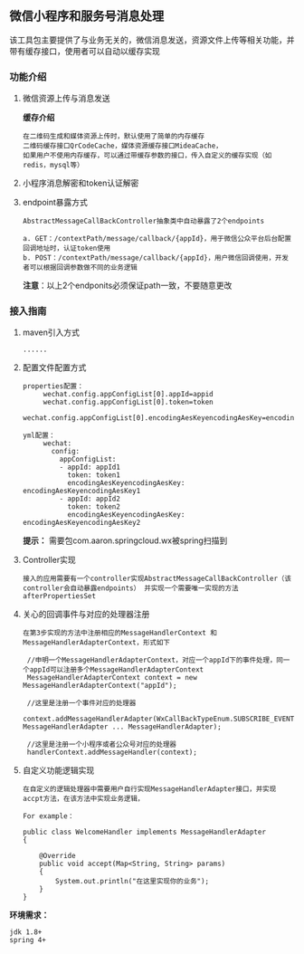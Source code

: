 ## 微信小程序和服务号消息处理

该工具包主要提供了与业务无关的，微信消息发送，资源文件上传等相关功能，并带有缓存接口，使用者可以自动以缓存实现

### 功能介绍

1. 微信资源上传与消息发送

    **缓存介绍**
    
       在二维码生成和媒体资源上传时，默认使用了简单的内存缓存
       二维码缓存接口QrCodeCache，媒体资源缓存接口MideaCache，
       如果用户不使用内存缓存，可以通过带缓存参数的接口，传入自定义的缓存实现（如redis，mysql等）
       
       
2. 小程序消息解密和token认证解密
3. endpoint暴露方式
      
       AbstractMessageCallBackController抽象类中自动暴露了2个endpoints
       
       a. GET：/contextPath/message/callback/{appId}，用于微信公众平台后台配置回调地址时，认证token使用
       b. POST：/contextPath/message/callback/{appId}，用户微信回调使用，开发者可以根据回调参数做不同的业务逻辑
       
      **注意**：以上2个endponits必须保证path一致，不要随意更改

### 接入指南

1. maven引入方式
       
       ......

2. 配置文件配置方式
    
       properties配置：
            wechat.config.appConfigList[0].appId=appid
            wechat.config.appConfigList[0].token=token
            wechat.config.appConfigList[0].encodingAesKeyencodingAesKey=encodingAesKey
       
       yml配置：
            wechat:
              config:
                appConfigList:
                - appId: appId1
                  token: token1
                  encodingAesKeyencodingAesKey: encodingAesKeyencodingAesKey1
                - appId: appId2
                  token: token2
                  encodingAesKeyencodingAesKey: encodingAesKeyencodingAesKey2           
      **提示：** 需要包com.aaron.springcloud.wx被spring扫描到
      
3. Controller实现
      
       接入的应用需要有一个controller实现AbstractMessageCallBackController（该controller会自动暴露endpoints） 并实现一个需要唯一实现的方法 afterPropertiesSet

4. 关心的回调事件与对应的处理器注册
        
       在第3步实现的方法中注册相应的MessageHandlerContext 和 MessageHandlerAdapterContext，形式如下
            
        //申明一个MessageHandlerAdapterContext，对应一个appId下的事件处理，同一个appId可以注册多个MessageHandlerAdapterContext
        MessageHandlerAdapterContext context = new MessageHandlerAdapterContext("appId");
            
        //这里是注册一个事件对应的处理器
        context.addMessageHandlerAdapter(WxCallBackTypeEnum.SUBSCRIBE_EVENT, MessageHandlerAdapter ... MessageHandlerAdapter);
        
        //这里是注册一个小程序或者公众号对应的处理器
        handlerContext.addMessageHandler(context);
            
5. 自定义功能逻辑实现

       在自定义的逻辑处理器中需要用户自行实现MessageHandlerAdapter接口，并实现accpt方法，在该方法中实现业务逻辑，
       
       For example：
       
       public class WelcomeHandler implements MessageHandlerAdapter
       {
       
           @Override
           public void accept(Map<String, String> params)
           {
               System.out.println("在这里实现你的业务");
           }
       }
       
**环境需求：**

    jdk 1.8+
    spring 4+
